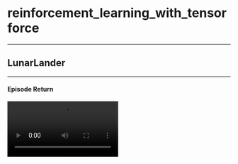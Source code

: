# reinforcement_learning_with_tensorforce

---
## LunarLander
---

#### Episode Return


<video src='results/LunarLander/LunarLander86%.mp4' style="width: 250px;"> </video>
